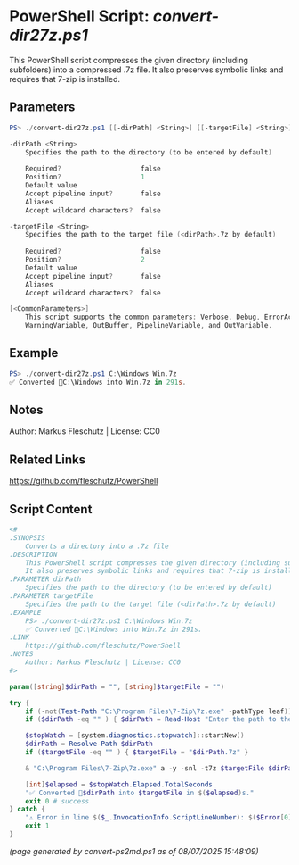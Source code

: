 PowerShell Script: *convert-dir27z.ps1*
===================================

This PowerShell script compresses the given directory (including subfolders) into a compressed .7z file.
It also preserves symbolic links and requires that 7-zip is installed.

Parameters
----------
```powershell
PS> ./convert-dir27z.ps1 [[-dirPath] <String>] [[-targetFile] <String>] [<CommonParameters>]

-dirPath <String>
    Specifies the path to the directory (to be entered by default)
    
    Required?                    false
    Position?                    1
    Default value                
    Accept pipeline input?       false
    Aliases                      
    Accept wildcard characters?  false

-targetFile <String>
    Specifies the path to the target file (<dirPath>.7z by default)
    
    Required?                    false
    Position?                    2
    Default value                
    Accept pipeline input?       false
    Aliases                      
    Accept wildcard characters?  false

[<CommonParameters>]
    This script supports the common parameters: Verbose, Debug, ErrorAction, ErrorVariable, WarningAction, 
    WarningVariable, OutBuffer, PipelineVariable, and OutVariable.
```

Example
-------
```powershell
PS> ./convert-dir27z.ps1 C:\Windows Win.7z
✅ Converted 📂C:\Windows into Win.7z in 291s.

```

Notes
-----
Author: Markus Fleschutz | License: CC0

Related Links
-------------
https://github.com/fleschutz/PowerShell

Script Content
--------------
```powershell
<#
.SYNOPSIS
	Converts a directory into a .7z file
.DESCRIPTION
	This PowerShell script compresses the given directory (including subfolders) into a compressed .7z file.
	It also preserves symbolic links and requires that 7-zip is installed.
.PARAMETER dirPath
	Specifies the path to the directory (to be entered by default)
.PARAMETER targetFile
	Specifies the path to the target file (<dirPath>.7z by default)
.EXAMPLE
	PS> ./convert-dir27z.ps1 C:\Windows Win.7z
	✅ Converted 📂C:\Windows into Win.7z in 291s.
.LINK
	https://github.com/fleschutz/PowerShell
.NOTES
	Author: Markus Fleschutz | License: CC0
#>

param([string]$dirPath = "", [string]$targetFile = "")

try {
	if (-not(Test-Path "C:\Program Files\7-Zip\7z.exe" -pathType leaf)) { throw "Please install 7-Zip" }
	if ($dirPath -eq "" ) { $dirPath = Read-Host "Enter the path to the folder" }

	$stopWatch = [system.diagnostics.stopwatch]::startNew()
	$dirPath = Resolve-Path $dirPath
	if ($targetFile -eq "" ) { $targetFile = "$dirPath.7z" }

	& "C:\Program Files\7-Zip\7z.exe" a -y -snl -t7z $targetFile $dirPath

	[int]$elapsed = $stopWatch.Elapsed.TotalSeconds
	"✅ Converted 📂$dirPath into $targetFile in $($elapsed)s."
	exit 0 # success
} catch {
	"⚠️ Error in line $($_.InvocationInfo.ScriptLineNumber): $($Error[0])"
	exit 1
}
```

*(page generated by convert-ps2md.ps1 as of 08/07/2025 15:48:09)*
